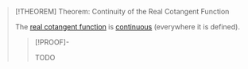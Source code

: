 >[!THEOREM] Theorem: Continuity of the Real Cotangent Function
>
>The [real cotangent function](Real%20Cotangent%20Function.md) is [continuous](../../Continuity/Continuity%20of%20Real%20Functions.md) (everywhere it is defined).
>
>>[!PROOF]-
>>
>>TODO
>>
>
